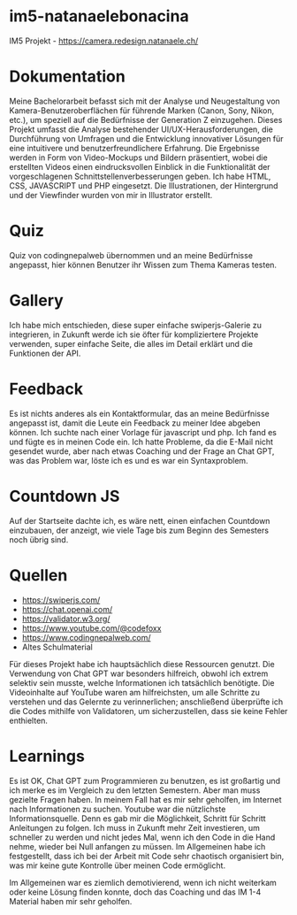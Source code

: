 # im5-natanaelebonacina
IM5 Projekt - https://camera.redesign.natanaele.ch/

# Dokumentation

Meine Bachelorarbeit befasst sich mit der Analyse und Neugestaltung von Kamera-Benutzeroberflächen für führende Marken (Canon, Sony, Nikon, etc.), um speziell auf die Bedürfnisse der Generation Z einzugehen. Dieses Projekt umfasst die Analyse bestehender UI/UX-Herausforderungen, die Durchführung von Umfragen und die Entwicklung innovativer Lösungen für eine intuitivere und benutzerfreundlichere Erfahrung. Die Ergebnisse werden in Form von Video-Mockups und Bildern präsentiert, wobei die erstellten Videos einen eindrucksvollen Einblick in die Funktionalität der vorgeschlagenen Schnittstellenverbesserungen geben.
Ich habe HTML, CSS, JAVASCRIPT und PHP eingesetzt. Die Illustrationen, der Hintergrund und der Viewfinder wurden von mir in Illustrator erstellt.

# Quiz
Quiz von codingnepalweb übernommen und an meine Bedürfnisse angepasst, hier können Benutzer ihr Wissen zum Thema Kameras testen. 


# Gallery
Ich habe mich entschieden, diese super einfache swiperjs-Galerie zu integrieren, in Zukunft werde ich sie öfter für kompliziertere Projekte verwenden, super einfache Seite, die alles im Detail erklärt und die Funktionen der API.


# Feedback
Es ist nichts anderes als ein Kontaktformular, das an meine Bedürfnisse angepasst ist, damit die Leute ein Feedback zu meiner Idee abgeben können. Ich suchte nach einer Vorlage für javascript und php. Ich fand es und fügte es in meinen Code ein. Ich hatte Probleme, da die E-Mail nicht gesendet wurde, aber nach etwas Coaching und der Frage an Chat GPT, was das Problem war, löste ich es und es war ein Syntaxproblem.

# Countdown JS
Auf der Startseite dachte ich, es wäre nett, einen einfachen Countdown einzubauen, der anzeigt, wie viele Tage bis zum Beginn des Semesters noch übrig sind. 

# Quellen

- https://swiperjs.com/
- https://chat.openai.com/
- https://validator.w3.org/
- https://www.youtube.com/@codefoxx
- https://www.codingnepalweb.com/
- Altes Schulmaterial

Für dieses Projekt habe ich hauptsächlich diese Ressourcen genutzt. Die Verwendung von Chat GPT war besonders hilfreich, obwohl ich extrem selektiv sein musste, welche Informationen ich tatsächlich benötigte. Die Videoinhalte auf YouTube waren am hilfreichsten, um alle Schritte zu verstehen und das Gelernte zu verinnerlichen; anschließend überprüfte ich die Codes mithilfe von Validatoren, um sicherzustellen, dass sie keine Fehler enthielten.

# Learnings

Es ist OK, Chat GPT zum Programmieren zu benutzen, es ist großartig und ich merke es im Vergleich zu den letzten Semestern. Aber man muss gezielte Fragen haben. In meinem Fall hat es mir sehr geholfen, im Internet nach Informationen zu suchen. Youtube war die nützlichste Informationsquelle. Denn es gab mir die Möglichkeit, Schritt für Schritt Anleitungen zu folgen. Ich muss in Zukunft mehr Zeit investieren, um schneller zu werden und nicht jedes Mal, wenn ich den Code in die Hand nehme, wieder bei Null anfangen zu müssen. Im Allgemeinen habe ich festgestellt, dass ich bei der Arbeit mit Code sehr chaotisch organisiert bin, was mir keine gute Kontrolle über meinen Code ermöglicht. 

Im Allgemeinen war es ziemlich demotivierend, wenn ich nicht weiterkam oder keine Lösung finden konnte, doch das Coaching und das IM 1-4 Material haben mir sehr geholfen. 
